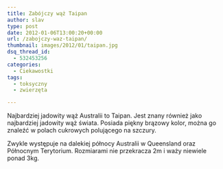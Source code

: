 ```yaml
---
title: Zabójczy wąż Taipan
author: slav
type: post
date: 2012-01-06T13:00:20+00:00
url: /zabojczy-waz-taipan/
thumbnail: images/2012/01/taipan.jpg
dsq_thread_id:
  - 532453256
categories:
  - Ciekawostki
tags:
  - toksyczny
  - zwierzęta

---
```

Najbardziej jadowity wąż Australii to Taipan. Jest znany również jako najbardziej jadowity wąż świata. Posiada piękny brązowy kolor, można go znaleźć w polach cukrowych polującego na szczury.

Zwykle występuje na dalekiej północy Australii w Queensland oraz Północnym Terytorium. Rozmiarami nie przekracza 2m i waży niewiele ponad 3kg.

&nbsp;